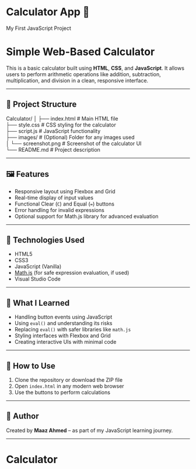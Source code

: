 # Calculator App 🧮  
My First JavaScript Project

# Simple Web-Based Calculator

This is a basic calculator built using **HTML**, **CSS**, and **JavaScript**. It allows users to perform arithmetic operations like addition, subtraction, multiplication, and division in a clean, responsive interface.

---

## 📁 Project Structure

Calculator/
│
├── index.html          # Main HTML file  
├── style.css           # CSS styling for the calculator  
├── script.js           # JavaScript functionality  
├── images/             # (Optional) Folder for any images used  
│   └── screenshot.png  # Screenshot of the calculator UI  
└── README.md           # Project description

---

## 🖼️ Features

- Responsive layout using Flexbox and Grid  
- Real-time display of input values  
- Functional Clear (`C`) and Equal (`=`) buttons  
- Error handling for invalid expressions  
- Optional support for Math.js library for advanced evaluation

---

## 🎨 Technologies Used

- HTML5  
- CSS3  
- JavaScript (Vanilla)  
- [Math.js](https://mathjs.org/) (for safe expression evaluation, if used)  
- Visual Studio Code

---

## 🧠 What I Learned

- Handling button events using JavaScript  
- Using `eval()` and understanding its risks  
- Replacing `eval()` with safer libraries like `math.js`  
- Styling interfaces with Flexbox and Grid  
- Creating interactive UIs with minimal code

---

## 🚀 How to Use

1. Clone the repository or download the ZIP file  
2. Open `index.html` in any modern web browser  
3. Use the buttons to perform calculations

---

## 📌 Author

Created by **Maaz Ahmed** – as part of my JavaScript learning journey.

---
# Calculator
